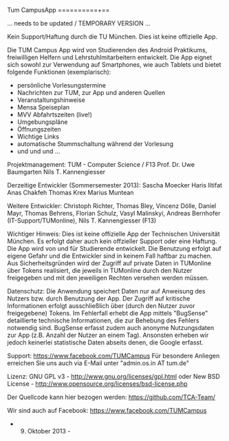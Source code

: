 Tum CampusApp
==========+==

... needs to be updated / TEMPORARY VERSION ...



Kein Support/Haftung durch die TU München. Dies ist keine offizielle App.

Die TUM Campus App wird von Studierenden des Android Praktikums, freiwilligen Helfern und Lehrstuhlmitarbeitern entwickelt. Die App eignet sich sowohl zur Verwendung auf Smartphones, wie auch Tablets und bietet folgende Funktionen (exemplarisch):

- persönliche Vorlesungstermine
- Nachrichten zur TUM, zur App und anderen Quellen
- Veranstaltungshinweise
- Mensa Speiseplan
- MVV Abfahrtszeiten (live!)
- Umgebungspläne
- Öffnungszeiten
- Wichtige Links
- automatische Stummschaltung während der Vorlesung
- und und und ...

Projektmanagement:
TUM - Computer Science / F13
Prof. Dr. Uwe Baumgarten
Nils T. Kannengiesser

Derzeitige Entwickler (Sommersemester 2013):
Sascha Moecker
Haris Iltifat
Anas Chakfeh
Thomas Krex
Marius Muntean

Weitere Entwickler:
Christoph Richter, Thomas Bley, Vincenz Dölle, Daniel Mayr, Thomas Behrens, Florian Schulz, Vasyl Malinskyi, Andreas Bernhofer (IT-Support/TUMonline), Nils T. Kannengiesser (F13)

Wichtiger Hinweis:
Dies ist keine offizielle App der Technischen Universität München. Es erfolgt daher auch kein offzieller Support oder eine Haftung. Die App wird von und für Studierende entwickelt. Die Benutzung erfolgt auf eigene Gefahr und die Entwickler sind in keinem Fall haftbar zu machen. Aus Sicherheitsgründen wird der Zugriff auf private Daten in TUMonline über Tokens realisiert, die jeweils in TUMonline durch den Nutzer freigegeben und mit den jeweiligen Rechten versehen werden müssen.

Datenschutz:
Die Anwendung speichert Daten nur auf Anweisung des Nutzers bzw. durch Benutzung der App. Der Zugriff auf kritische Informationen erfolgt ausschließlich über (durch den Nutzer zuvor freigegebene) Tokens. Im Fehlerfall erhebt die App mittels "BugSense" detaillierte technische Informationen, die zur Behebung des Fehlers notwendig sind. BugSense erfasst zudem auch anonyme Nutzungsdaten zur App (z.B. Anzahl der Nutzer an einem Tag). Ansonsten erheben wir jedoch keinerlei statistische Daten abseits denen, die Google erfasst.

Support:
https://www.facebook.com/TUMCampus
Für besondere Anliegen erreichen Sie uns auch via E-Mail unter "admin.os.in AT tum.de"

Lizenz:
GNU GPL v3 - http://www.gnu.org/licenses/gpl.html oder
New BSD License - http://www.opensource.org/licenses/bsd-license.php

Der Quellcode kann hier bezogen werden: https://github.com/TCA-Team/

Wir sind auch auf Facebook:
https://www.facebook.com/TUMCampus

- 9. Oktober 2013 -
